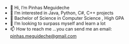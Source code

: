 - 👋 Hi, I’m Pinhas Meguideche
- 👀 I’m interested in Java, Python, C#, C++ projects
- 🌱 Bachelor of Science in Computer Science , High GPA
- 💞️ I’m looking to surpass myself and learn a lot
- 📫 How to reach me ...you can send me an email: pinhas.meguideche@gmail.com

<!---
PinhasMeg/PinhasMeg is a ✨ special ✨ repository because its `README.md` (this file) appears on your GitHub profile.
You can click the Preview link to take a look at your changes.
--->
